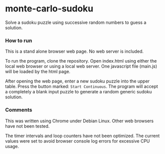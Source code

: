 # monte-carlo-sudoku

Solve a sudoku puzzle using successive random numbers to guess a solution.

### How to run

This is a stand alone browser web page. No web server is included.

To run the program, clone the repository. Open index.html 
using either the local web browser or using a local web server.
One javascript file (main.js) will be loaded by the html page.

After opening the web page, enter a new sudoku puzzle into the 
upper table. Press the button marked: `Start Continuous`. 
The program will accept a completely a blank input puzzle 
to generate a random generic sudoku solution.

### Comments

This was written using Chrome under Debian Linux. Other web browsers have not been tested.

The timer intervals and loop counters have not been optimized.
The current values were set to avoid browser console log errors for excessive CPU usage.

